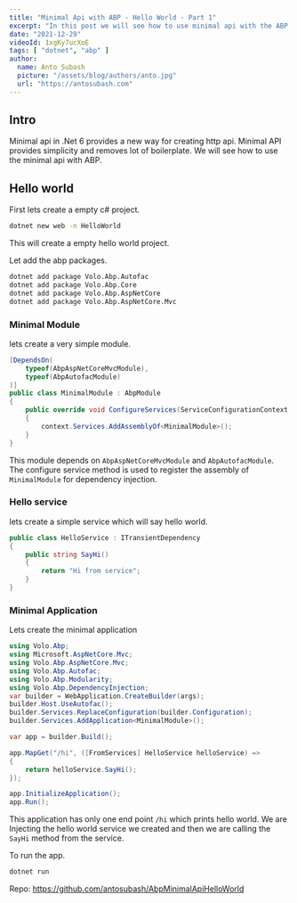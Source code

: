 ```yaml
---
title: "Minimal Api with ABP - Hello World - Part 1"
excerpt: "In this post we will see how to use minimal api with the ABP application."
date: "2021-12-29"
videoId: 1xgKy7ucXoE
tags: [ "dotnet", "abp" ]
author:
  name: Anto Subash
  picture: "/assets/blog/authors/anto.jpg"
  url: "https://antosubash.com"
---
```


## Intro

Minimal api in .Net 6 provides a new way for creating http api. Minimal API provides simplicity and removes lot of boilerplate. We will see how to use the minimal api with ABP.

## Hello world

First lets create a empty c# project.

```bash
dotnet new web -n HelloWorld
```

This will create a empty hello world project.

Let add the abp packages.

```bash
dotnet add package Volo.Abp.Autofac
dotnet add package Volo.Abp.Core
dotnet add package Volo.Abp.AspNetCore
dotnet add package Volo.Abp.AspNetCore.Mvc
```

### Minimal Module

lets create a very simple module.

```cs
[DependsOn(
    typeof(AbpAspNetCoreMvcModule),
    typeof(AbpAutofacModule)
)]
public class MinimalModule : AbpModule
{
    public override void ConfigureServices(ServiceConfigurationContext context)
    {
        context.Services.AddAssemblyOf<MinimalModule>();
    }
}
```

This module depends on `AbpAspNetCoreMvcModule` and `AbpAutofacModule`. The configure service method is used to register the assembly of `MinimalModule` for dependency injection. 

### Hello service

lets create a simple service which will say hello world.

```cs
public class HelloService : ITransientDependency
{
    public string SayHi()
    {
        return "Hi from service";
    }
}
```

### Minimal Application

Lets create the minimal application

```cs
using Volo.Abp;
using Microsoft.AspNetCore.Mvc;
using Volo.Abp.AspNetCore.Mvc;
using Volo.Abp.Autofac;
using Volo.Abp.Modularity;
using Volo.Abp.DependencyInjection;
var builder = WebApplication.CreateBuilder(args);
builder.Host.UseAutofac();
builder.Services.ReplaceConfiguration(builder.Configuration);
builder.Services.AddApplication<MinimalModule>();

var app = builder.Build();

app.MapGet("/hi", ([FromServices] HelloService helloService) =>
{
    return helloService.SayHi();
});

app.InitializeApplication();
app.Run();
```

This application has only one end point `/hi` which prints hello world. We are Injecting the hello world service we created and then we are calling the `SayHi` method from the service.

To run the app.

```bash
dotnet run
```

Repo: <https://github.com/antosubash/AbpMinimalApiHelloWorld>
